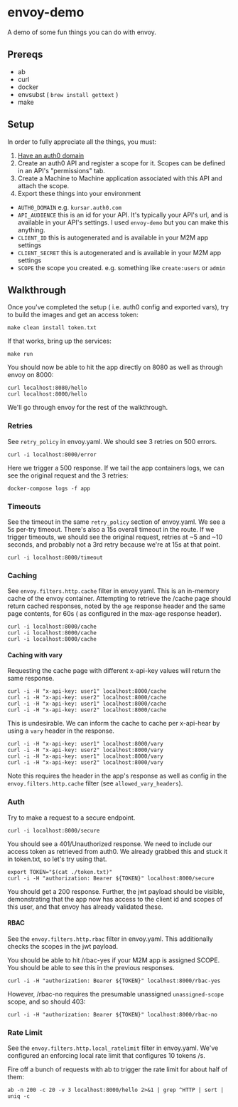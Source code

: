 # envoy-demo

A demo of some fun things you can do with envoy.

## Prereqs

* ab
* curl
* docker
* envsubst ( `brew install gettext` )
* make

## Setup

In order to fully appreciate all the things, you must:

1. [Have an auth0 domain](https://auth0.com/signup)
2. Create an auth0 API and register a scope for it. Scopes can be defined in an API's "permissions" tab.
3. Create a Machine to Machine application associated with this API and attach the scope.
4. Export these things into your environment
* `AUTH0_DOMAIN` e.g. `kursar.auth0.com`
* `API_AUDIENCE` this is an id for your API. It's typically your API's url, and is available in your API's settings. I used `envoy-demo` but you can make this anything.
* `CLIENT_ID` this is autogenerated and is available in your M2M app settings
* `CLIENT_SECRET` this is autogenerated and is available in your M2M app settings
* `SCOPE` the scope you created. e.g. something like `create:users` or `admin`

## Walkthrough

Once you've completed the setup ( i.e. auth0 config and exported vars), try to build the images and get an access token:

`make clean install token.txt`

If that works, bring up the services:

`make run`

You should now be able to hit the app directly on 8080 as well as through envoy on 8000:

    curl localhost:8080/hello
    curl localhost:8000/hello

We'll go through envoy for the rest of the walkthrough.

### Retries

See `retry_policy` in envoy.yaml. We should see 3 retries on 500 errors.

`curl -i localhost:8000/error`

Here we trigger a 500 response. If we tail the app containers logs, we can see the original request and the 3 retries:

`docker-compose logs -f app`

### Timeouts

See the timeout in the same `retry_policy` section of envoy.yaml. We see a 5s per-try timeout. There's also a 15s overall timeout in the route. If we trigger timeouts, we should see the original request, retries at ~5 and ~10 seconds, and probably not a 3rd retry because we're at 15s at that point.

`curl -i localhost:8000/timeout`

### Caching

See `envoy.filters.http.cache` filter in envoy.yaml. This is an in-memory cache of the envoy container. Attempting to retrieve the /cache page should return cached responses, noted by the `age` response header and the same page contents, for 60s ( as configured in the max-age response header).

    curl -i localhost:8000/cache
    curl -i localhost:8000/cache
    curl -i localhost:8000/cache
                
#### Caching with vary

Requesting the cache page with different x-api-key values will return the same response.

    curl -i -H "x-api-key: user1" localhost:8000/cache
    curl -i -H "x-api-key: user2" localhost:8000/cache
    curl -i -H "x-api-key: user1" localhost:8000/cache
    curl -i -H "x-api-key: user2" localhost:8000/cache

This is undesirable. We can inform the cache to cache per x-api-hear by using a `vary` header in the response.

    curl -i -H "x-api-key: user1" localhost:8000/vary
    curl -i -H "x-api-key: user2" localhost:8000/vary
    curl -i -H "x-api-key: user1" localhost:8000/vary
    curl -i -H "x-api-key: user2" localhost:8000/vary

Note this requires the header in the app's response as well as config in the `envoy.filters.http.cache` filter (see `allowed_vary_headers`).

### Auth

Try to make a request to a secure endpoint.

`curl -i localhost:8000/secure`

You should see a 401/Unauthorized response. We need to include our access token as retrieved from auth0. We already grabbed this and stuck it in token.txt, so let's try using that.

    export TOKEN="$(cat ./token.txt)"
    curl -i -H "authorization: Bearer ${TOKEN}" localhost:8000/secure

You should get a 200 response. Further, the jwt payload should be visible, demonstrating that the app now has access to the client id and scopes of this user, and that envoy has already validated these.

#### RBAC

See the `envoy.filters.http.rbac` filter in envoy.yaml. This additionally checks the scopes in the jwt payload.

You should be able to hit /rbac-yes if your M2M app is assigned SCOPE. You should be able to see this in the previous responses.

`curl -i -H "authorization: Bearer ${TOKEN}" localhost:8000/rbac-yes`

However, /rbac-no requires the presumable unassigned `unassigned-scope` scope, and so should 403:

`curl -i -H "authorization: Bearer ${TOKEN}" localhost:8000/rbac-no`

### Rate Limit

See the `envoy.filters.http.local_ratelimit` filter in envoy.yaml. We've configured an enforcing local rate limit that configures 10 tokens /s.

Fire off a bunch of requests with ab to trigger the rate limit for about half of them:

`ab -n 200 -c 20 -v 3 localhost:8000/hello 2>&1 | grep ^HTTP | sort | uniq -c`
